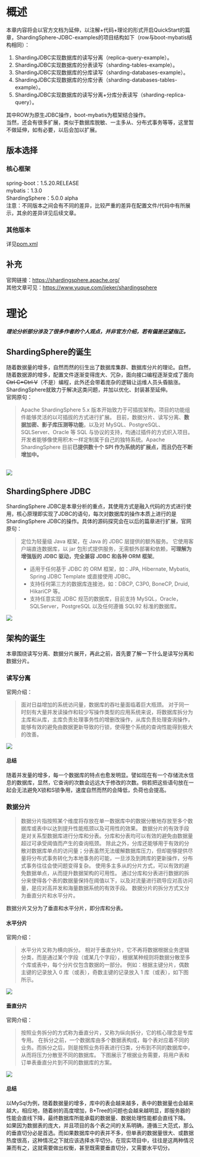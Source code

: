 # 概述
本章内容将会以官方文档为延伸，以注解+代码+理论的形式开启QuickStart的篇章，ShardingSphere-JDBC-examples的项目结构如下（row与boot-mybatis结构相同）：

1. ShardingJDBC实现数据库的读写分离（replica-query-example）。
1. ShardingJDBC实现数据库的分表读写（sharding-tables-example）。
1. ShardingJDBC实现数据库的分库读写（sharding-databases-example）。
1. ShardingJDBC实现数据库的分库分表（sharding-databases-tables-example）。
1. ShardingJDBC实现数据库的读写分离+分库分表读写（sharding-replica-query）。

其中ROW为原生JDBC操作，boot-mybatis为框架结合操作。<br />当然，还会有很多扩展，类似于数据库脱敏、一主多从、分布式事务等等，这里暂不做延伸，如有必要，以后会加以扩展。
## 版本选择
### 核心框架
spring-boot：1.5.20.RELEASE<br />mybatis：1.3.0<br />ShardingSphere：5.0.0 alpha<br />注意：不同版本之间会有不同的差异，比较严重的差异在配置文件/代码中有所展示，其余的差异详见后续文章。
### 其他版本
详见[pom.xml](pom.xml)
## 补充
官网链接：https://shardingsphere.apache.org/<br/>
其他文章可见：https://www.yuque.com/jieker/shardingsphere
# 理论
_**理论分析部分涉及了很多作者的个人观点，并非官方介绍，若有偏差还望指正。**_
## ShardingSphere的诞生
随着数据量的增多，自然而然的衍生出了数据库集群、数据库分片的理论。自然，随着数据源的增多，配置文件逐渐变得庞大、冗杂，面向接口编程逐渐变成了面向~~Ctrl C+Ctrl V~~（不是）编程，此外还会带着庞杂的逻辑让运维人员头昏脑涨。ShardingSphere就致力于解决这类问题，并加以优化、封装甚至延伸。<br />官网原句：
> Apache ShardingSphere 5.x 版本开始致力于可插拔架构，项目的功能组件能够灵活的以可插拔的方式进行扩展。 目前，数据分片、读写分离、**数据加密、影子库压测等功能**，以及对 MySQL、PostgreSQL、SQLServer、Oracle 等 SQL 与协议的支持，均通过插件的方式织入项目。 开发者能够像使用积木一样定制属于自己的独特系统。Apache ShardingSphere 目前**已提供数十个 SPI 作为系统的扩展点，而且仍在不断增加中。**

<br />![](https://cdn.nlark.com/yuque/0/2020/png/485026/1609222444273-1549e5d4-fda7-4d31-9861-79e01b68be19.png#align=left&display=inline&height=799&margin=%5Bobject%20Object%5D&originHeight=799&originWidth=1424&size=0&status=done&style=none&width=1424)<br />

## ShardingSphere JDBC
ShardingSphere JDBC是本章分析的重点，其使用方式是融入代码的方式进行使用，核心原理即实现了JDBC的语句，每次对数据库的操作本质上进行的是ShardingSphere JDBC的操作。具体的源码探究会在以后的篇章进行扩展，官网原句：
> 定位为轻量级 Java 框架，在 Java 的 JDBC 层提供的额外服务。 它使用客户端直连数据库，以 jar 包形式提供服务，无需额外部署和依赖，**可理解为增强版的 JDBC 驱动，完全兼容 JDBC 和各种 ORM 框架**。
> - 适用于任何基于 JDBC 的 ORM 框架，如：JPA, Hibernate, Mybatis, Spring JDBC Template 或直接使用 JDBC。
> - 支持任何第三方的数据库连接池，如：DBCP, C3P0, BoneCP, Druid, HikariCP 等。
> - 支持任意实现 JDBC 规范的数据库，目前支持 MySQL，Oracle，SQLServer，PostgreSQL 以及任何遵循 SQL92 标准的数据库。

![](https://cdn.nlark.com/yuque/0/2020/png/485026/1609222781907-43e5c583-437d-4b05-adaf-31df65b6899d.png#align=left&display=inline&height=691&margin=%5Bobject%20Object%5D&originHeight=691&originWidth=710&size=0&status=done&style=none&width=710)
## 架构的诞生
本章围绕读写分离、数据分片展开，再此之前，首先要了解一下什么是读写分离和数据分片。
### 读写分离
官网介绍：
> 面对日益增加的系统访问量，数据库的吞吐量面临着巨大瓶颈。 对于同一时刻有大量并发读操作和较少写操作类型的应用系统来说，将数据库拆分为主库和从库，主库负责处理事务性的增删改操作，从库负责处理查询操作，能够有效的避免由数据更新导致的行锁，使得整个系统的查询性能得到极大的改善。

![](https://cdn.nlark.com/yuque/0/2020/png/485026/1609223219454-92670676-e54f-4932-954f-8d2d2874e485.png#align=left&display=inline&height=840&margin=%5Bobject%20Object%5D&originHeight=840&originWidth=1242&size=0&status=done&style=none&width=1242)
#### 总结
随着并发量的增多，每一个数据库的特点也愈发明显。譬如现在有一个存储流水信息的数据库，显然，它查询的次数会远远大于修改的次数。倘若把这些语句放在一起会无法避免X锁和S锁争用，速度自然而然的会降低，负荷也会提高。
### 数据分片
> 数据分片指按照某个维度将存放在单一数据库中的数据分散地存放至多个数据库或表中以达到提升性能瓶颈以及可用性的效果。 数据分片的有效手段是对关系型数据库进行分库和分表。分库和分表均可以有效的避免由数据量超过可承受阈值而产生的查询瓶颈。 除此之外，分库还能够用于有效的分散对数据库单点的访问量；分表虽然无法缓解数据库压力，但却能够提供尽量将分布式事务转化为本地事务的可能，一旦涉及到跨库的更新操作，分布式事务往往会使问题变得复杂。 使用多主多从的分片方式，可以有效的避免数据单点，从而提升数据架构的可用性。
> 通过分库和分表进行数据的拆分来使得各个表的数据量保持在阈值以下，以及对流量进行疏导应对高访问量，是应对高并发和海量数据系统的有效手段。 数据分片的拆分方式又分为垂直分片和水平分片。

数据分片又分为了垂直和水平分片，即分库和分表。
#### 水平分片
官网介绍：
> 水平分片又称为横向拆分。 相对于垂直分片，它不再将数据根据业务逻辑分类，而是通过某个字段（或某几个字段），根据某种规则将数据分散至多个库或表中，每个分片仅包含数据的一部分。 例如：根据主键分片，偶数主键的记录放入 0 库（或表），奇数主键的记录放入 1 库（或表），如下图所示。

![](https://cdn.nlark.com/yuque/0/2020/png/485026/1609224079221-92d86267-1163-4fac-b0c1-5383868516e5.png#align=left&display=inline&height=837&margin=%5Bobject%20Object%5D&originHeight=837&originWidth=1228&size=0&status=done&style=none&width=1228)
#### 垂直分片
官网介绍：
> 按照业务拆分的方式称为垂直分片，又称为纵向拆分，它的核心理念是专库专用。 在拆分之前，一个数据库由多个数据表构成，每个表对应着不同的业务。而拆分之后，则是按照业务将表进行归类，分布到不同的数据库中，从而将压力分散至不同的数据库。 下图展示了根据业务需要，将用户表和订单表垂直分片到不同的数据库的方案。

![](https://cdn.nlark.com/yuque/0/2020/png/485026/1609224128022-95b7f72e-3d3f-4d33-bfb0-09d47f9e560c.png#align=left&display=inline&height=803&margin=%5Bobject%20Object%5D&originHeight=803&originWidth=1066&size=0&status=done&style=none&width=1066)
#### 总结
以MySql为例，随着数据量的增多，库中的表会越来越多，表中的数据量也会越来越大，相应地，随着树的高度增加，B+Tree的问题也会越来越明显，即服务器的性能会直线下降，最终数据库所能承载的数据量、数据处理性能都会直线下降。<br />如果因为数据表的庞大，并且项目的各个表之间的关系明确，遵循三大范式，那么的垂直切分必是首选。而如果数据库中的表并不多，但单表的数据量很大、或数据热度很高，这种情况之下就应该选择水平切分。在现实项目中，往往是这两种情况兼而有之，这就需要做出权衡，甚至既需要垂直切分，又需要水平切分。
